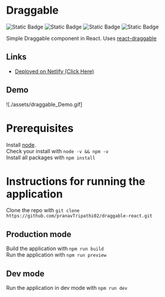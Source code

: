 # Draggable
![Static Badge](https://img.shields.io/badge/React-1e1e1e?style=flat-square&logo=react)
![Static Badge](https://img.shields.io/badge/Typescript-1e1e1e?style=flat-square&logo=typescript)
![Static Badge](https://img.shields.io/badge/TailwindCSS-1e1e1e?style=flat-square&logo=tailwindcss)
![Static Badge](https://img.shields.io/badge/Vite-1e1e1e?style=flat-square&logo=vite)

Simple Draggable component in React.
Uses [react-draggable](https://www.npmjs.com/package/react-draggable)

## Links 
- [Deployed on Netlify (Click Here)](https://incomparable-sfogliatella-367376.netlify.app/)

## Demo
![./assets/draggable_Demo.gif]

# Prerequisites

Install [node](https://nodejs.org/en/download/).  
Check your install with `node -v && npm -v`  
Install all packages with `npm install`  

# Instructions for running the application

Clone the repo with `git clone https://github.com/pranavTripathi02/draggable-react.git`

## Production mode

Build the application with `npm run build`  
Run the application with `npm run preview`

## Dev mode

Run the application in dev mode with `npm run dev`

